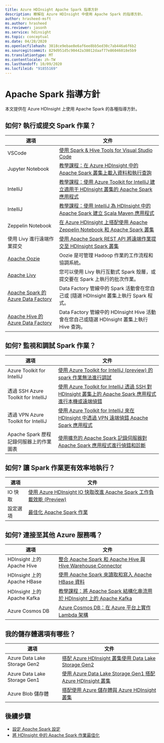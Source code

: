 ```yaml
---
title: Azure HDInsight Apache Spark 指導方針
description: 瞭解在 Azure HDInsight 中使用 Apache Spark 的指導方針。
author: hrasheed-msft
ms.author: hrasheed
ms.reviewer: jasonh
ms.service: hdinsight
ms.topic: conceptual
ms.date: 04/28/2020
ms.openlocfilehash: 3818ce9ebae8e6af6ee8bb5ed30c7ab446a6f6b2
ms.sourcegitcommit: 829d951d5c90442a38012daaf77e86046018e5b9
ms.translationtype: MT
ms.contentlocale: zh-TW
ms.lasthandoff: 10/09/2020
ms.locfileid: "91855169"
---
```

# <a name="apache-spark-guidelines"></a>Apache Spark 指導方針

本文提供在 Azure HDInsight 上使用 Apache Spark 的各種指導方針。

## <a name="how-do-i-run-or-submit-spark-jobs"></a>如何? 執行或提交 Spark 作業？

| 選項 | 文件 |
|---|---|
| VSCode | [使用 Spark & Hive Tools for Visual Studio Code](../hdinsight-for-vscode.md) |
| Jupyter Notebook | [教學課程：在 Azure HDInsight 中的 Apache Spark 叢集上載入資料和執行查詢](./apache-spark-load-data-run-query.md) |
| IntelliJ | [教學課程：使用 Azure Toolkit for IntelliJ 建立適用于 HDInsight 叢集的 Apache Spark 應用程式](./apache-spark-intellij-tool-plugin.md) |
| IntelliJ | [教學課程：使用 IntelliJ 為 HDInsight 中的 Apache Spark 建立 Scala Maven 應用程式](./apache-spark-create-standalone-application.md) |
| Zeppelin Notebook | [在 Azure HDInsight 上搭配使用 Apache Zeppelin Notebook 和 Apache Spark 叢集](./apache-spark-zeppelin-notebook.md) |
| 使用 Livy 進行遠端作業提交 | [使用 Apache Spark REST API 將遠端作業提交至 HDInsight Spark 叢集](./apache-spark-livy-rest-interface.md) |
|[Apache Oozie](../hdinsight-use-oozie-linux-mac.md)|Oozie 是可管理 Hadoop 作業的工作流程和協調系統。|
|[Apache Livy](./apache-spark-livy-rest-interface.md)|您可以使用 Livy 執行互動式 Spark 殼層，或提交要在 Spark 上執行的批次作業。|
|[Apache Spark 的 Azure Data Factory](../../data-factory/transform-data-using-spark.md)|Data Factory 管線中的 Spark 活動會在您自己或 [隨選 HDInsight 叢集上執行 Spark 程式。|
|[Apache Hive 的 Azure Data Factory](../../data-factory/transform-data-using-hadoop-hive.md)|Data Factory 管線中的 HDInsight Hive 活動會在您自己或隨選 HDInsight 叢集上執行 Hive 查詢。|

## <a name="how-do-i-monitor-and-debug-spark-jobs"></a>如何? 監視和調試 Spark 作業？

| 選項 | 文件 |
|---|---|
| Azure Toolkit for IntelliJ | [使用 Azure Toolkit for IntelliJ (preview) 的 spark 作業無法進行調試 ](apache-spark-intellij-tool-failure-debug.md) |
| 透過 SSH Azure Toolkit for IntelliJ | [使用 Azure Toolkit for IntelliJ 透過 SSH 對 HDInsight 叢集上的 Apache Spark 應用程式進行本機或遠端偵錯](apache-spark-intellij-tool-debug-remotely-through-ssh.md) |
| 透過 VPN Azure Toolkit for IntelliJ | [使用 Azure Toolkit for IntelliJ 來在 HDInsight 中透過 VPN 遠端偵錯 Apache Spark 應用程式](apache-spark-intellij-tool-plugin-debug-jobs-remotely.md) |
| Apache Spark 歷程記錄伺服器上的作業圖表 | [使用擴充的 Apache Spark 記錄伺服器對 Apache Spark 應用程式進行偵錯和診斷](./apache-azure-spark-history-server.md) |

## <a name="how-do-i-make-my-spark-jobs-run-more-efficiently"></a>如何? 讓 Spark 作業更有效率地執行？

| 選項 | 文件 |
|---|---|
| IO 快取 | [使用 Azure HDInsight IO 快取改進 Apache Spark 工作負載效能 (Preview)](./apache-spark-improve-performance-iocache.md) |
| 設定選項 | [最佳化 Apache Spark 作業](./apache-spark-perf.md) |

## <a name="how-do-i-connect-to-other-azure-services"></a>如何? 連接至其他 Azure 服務嗎？

| 選項 | 文件 |
|---|---|
| HDInsight 上的 Apache Hive | [整合 Apache Spark 和 Apache Hive 與 Hive Warehouse Connector](../interactive-query/apache-hive-warehouse-connector.md) |
| HDInsight 上的 Apache HBase | [使用 Apache Spark 來讀取和寫入 Apache HBase 資料](../hdinsight-using-spark-query-hbase.md) |
| HDInsight 上的 Apache Kafka | [教學課程：將 Apache Spark 結構化串流用於 HDInsight 上的 Apache Kafka](../hdinsight-apache-kafka-spark-structured-streaming.md) |
| Azure Cosmos DB | [Azure Cosmos DB：在 Azure 平台上實作 Lambda 架構](../../cosmos-db/lambda-architecture.md) |

## <a name="what-are-my-storage-options"></a>我的儲存體選項有哪些？

| 選項 | 文件 |
|---|---|
| Azure Data Lake Storage Gen2 | [搭配 Azure HDInsight 叢集使用 Data Lake Storage Gen2](../hdinsight-hadoop-use-data-lake-storage-gen2.md) |
| Azure Data Lake Storage Gen1 | [使用 Azure Data Lake Storage Gen1 搭配 Azure HDInsight 叢集](../hdinsight-hadoop-use-data-lake-storage-gen1.md) |
| Azure Blob 儲存體 | [搭配使用 Azure 儲存體與 Azure HDInsight 叢集](../hdinsight-hadoop-use-blob-storage.md) |

## <a name="next-steps"></a>後續步驟

* [設定 Apache Spark 設定](apache-spark-settings.md)
* [將 HDInsight 中的 Apache Spark 作業最佳化](apache-spark-perf.md)
